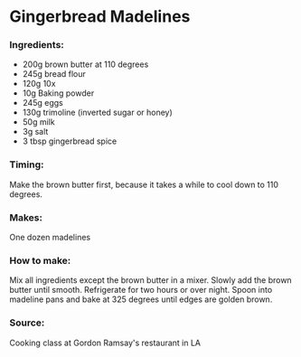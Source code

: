 # Gingerbread Madelines

### Ingredients:
* 200g brown butter at 110 degrees
* 245g bread flour
* 120g 10x
* 10g Baking powder
* 245g eggs
* 130g trimoline (inverted sugar or honey)
* 50g milk
* 3g salt
* 3 tbsp gingerbread spice

### Timing:

Make the brown butter first, because it takes a while to cool down to 110 degrees.

### Makes:

One dozen madelines

### How to make:

Mix all ingredients except the brown butter in a mixer. Slowly add the brown butter until smooth. Refrigerate for two hours or over night. Spoon into madeline pans and bake at 325 degrees until edges are golden brown.


### Source:

Cooking class at Gordon Ramsay's restaurant in LA
